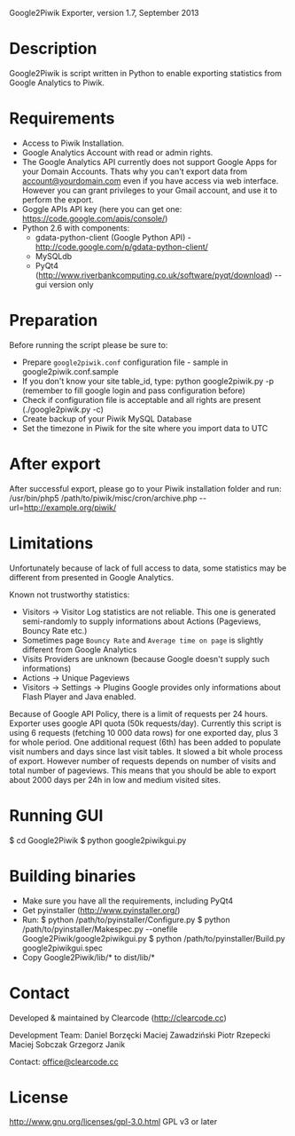 Google2Piwik Exporter, version 1.7, September 2013

Description
===========
Google2Piwik is script written in Python to enable exporting
statistics from Google Analytics to Piwik.

Requirements
============
- Access to Piwik Installation.
- Google Analytics Account with read or admin rights.
- The Google Analytics API currently does not support Google Apps for your Domain Accounts.
  Thats why you can't export data from account@yourdomain.com even if you have access via web interface.
  However you can grant privileges to your Gmail account, and use it to perform the export.
- Goggle APIs API key (here you can get one: https://code.google.com/apis/console/)
- Python 2.6 with components:
  - gdata-python-client (Google Python API) - http://code.google.com/p/gdata-python-client/
  - MySQLdb
  - PyQt4 (http://www.riverbankcomputing.co.uk/software/pyqt/download) --gui version only

Preparation
===========
Before running the script please be sure to:
- Prepare `google2piwik.conf` configuration file - sample in  google2piwik.conf.sample
- If you don't know your site table_id, type: python google2piwik.py -p
  (remember to fill google login and pass configuration before)
- Check if configuration file is acceptable and all rights are present (./google2piwik.py -c)
- Create backup of your Piwik MySQL Database
- Set the timezone in Piwik for the site where you import data to UTC

After export
============
After successful export, please go to your Piwik installation folder
and run:
/usr/bin/php5 /path/to/piwik/misc/cron/archive.php -- url=http://example.org/piwik/

Limitations
===========
Unfortunately because of lack of full access to data, some statistics
may be different from presented in Google Analytics.

Known not trustworthy statistics:
 * Visitors -> Visitor Log statistics are not reliable.
   This one is generated semi-randomly to supply informations about Actions (Pageviews, Bouncy Rate etc.)
 * Sometimes page `Bouncy Rate` and `Average time on page` is slightly different from Google Analytics
 * Visits Providers are unknown (because Google doesn't supply such informations)
 * Actions -> Unique Pageviews
 * Visitors -> Settings -> Plugins
   Google provides only informations about Flash Player and Java enabled.

Because of Google API Policy, there is a limit of requests per 24 hours. Exporter uses google API quota (50k requests/day).
Currently this script is using 6 requests (fetching 10 000 data rows) for one exported day, plus 3 for whole period.
One additional request (6th) has been added to populate visit numbers and days since last visit tables. It slowed a bit whole process of export.
However number of requests depends on number of visits and total number of pageviews.
This means that you should be able to export about 2000 days per 24h in low and medium visited sites.

Running GUI
===========
$ cd Google2Piwik
$ python google2piwikgui.py

Building binaries
=================
- Make sure you have all the requirements, including PyQt4
- Get pyinstaller (http://www.pyinstaller.org/)
- Run:
$ python /path/to/pyinstaller/Configure.py
$ python /path/to/pyinstaller/Makespec.py --onefile Google2Piwik/google2piwikgui.py
$ python /path/to/pyinstaller/Build.py google2piwikgui.spec
- Copy Google2Piwik/lib/* to dist/lib/*

Contact
=======
Developed & maintained by Clearcode (http://clearcode.cc)

Development Team:
Daniel Borzęcki
Maciej Zawadziński
Piotr Rzepecki
Maciej Sobczak
Grzegorz Janik

Contact: office@clearcode.cc

License
=======
http://www.gnu.org/licenses/gpl-3.0.html GPL v3 or later
